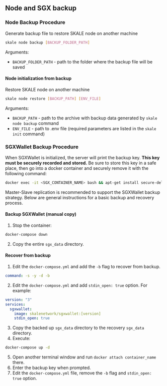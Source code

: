 ## Node and SGX backup

### Node Backup Procedure

Generate backup file to restore SKALE node on another machine

```bash
skale node backup [BACKUP_FOLDER_PATH]

```

Arguments:

  - `BACKUP_FOLDER_PATH` - path to the folder where the backup file will be saved

#### Node initialization from backup

Restore SKALE node on another machine

```bash
skale node restore [BACKUP_PATH] [ENV_FILE]

```

Arguments:

  - `BACKUP_PATH` - path to the archive with backup data generated by `skale node backup` command
  - `ENV_FILE` - path to .env file (required parameters are listed in the `skale init` command)


### SGXWallet Backup Procedure

When SGXWallet is initialized, the server will print the backup key. 
**This key must be securely recorded and stored.**
Be sure to store this key in a safe place, then go into a docker container and securely remove it with the following command:

```bash
docker exec -it <SGX_CONTAINER_NAME> bash && apt-get install secure-delete && srm -vz backup_key.txt
```

Master-Slave replication is recommended to support the SGXWallet backup strategy. Below are general instructions for a basic backup and recovery process.

#### Backup SGXWallet (manual copy)

1.  Stop the container:

```bash
docker-compose down
```

2.  Copy the entire `sgx_data` directory.

#### Recover from backup

1.  Edit the `docker-compose.yml` and add the `-b` flag to recover from backup.

```yaml
command: -s -y -d -b
```

2.  Edit the `docker-compose.yml` and add `stdin_open: true` option. For example:

```yaml
version: "3"
services:
  sgxwallet:
    image: skalenetwork/sgxwallet:[version]
    stdin_open: true
```

3.  Copy the backed up `sgx_data` directory to the recovery `sgx_data` directory.
4.  Execute:

```bash
docker-compose up -d
```

5.  Open another terminal window and run `docker attach container_name` there.
6.  Enter the backup key when prompted.
7.  Edit the `docker-compose.yml` file, remove the `-b` flag and `stdin_open: true` option.
